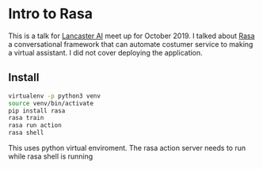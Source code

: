 # Intro to Rasa
This is a talk for [Lancaster AI](http://lancasterai.com) meet up for October 2019.
I talked about [Rasa](rasa.com) a conversational framework that can automate costumer service to making a virtual assistant. I did not cover deploying the application.

## Install
```bash
virtualenv -p python3 venv
source venv/bin/activate
pip install rasa
rasa train
rasa run action
rasa shell
```
This uses python virtual enviroment.
The rasa action server needs to run while rasa shell is running
